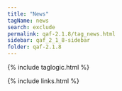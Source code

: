 ```yaml
---
title: "News"
tagName: news
search: exclude
permalink: qaf-2.1.8/tag_news.html
sidebar: qaf_2_1_8-sidebar
folder: qaf-2.1.8
---
```

{% include taglogic.html %}

{% include links.html %}
